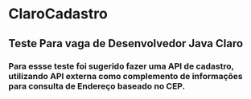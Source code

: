 # ClaroCadastro

## Teste Para vaga de Desenvolvedor Java Claro


### Para essse teste foi sugerido fazer uma API de cadastro, utilizando API externa como complemento de informações para consulta de Endereço baseado no CEP.

